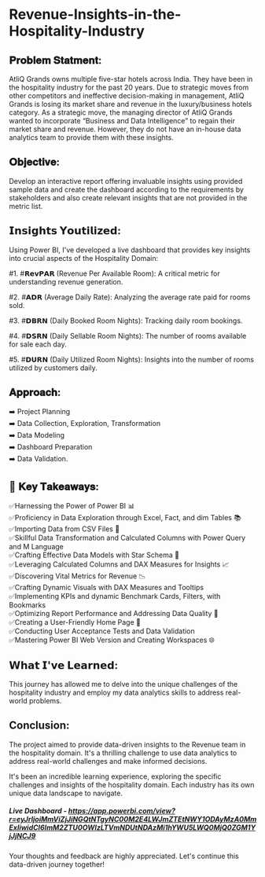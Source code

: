 # Revenue-Insights-in-the-Hospitality-Industry

## 𝐏𝐫𝐨𝐛𝐥𝐞𝐦 𝐒𝐭𝐚𝐭𝐦𝐞𝐧𝐭:
AtliQ Grands owns multiple five-star hotels across India. They have been in the hospitality industry for the past 20 years. Due to strategic moves from other competitors and ineffective decision-making in management, AtliQ Grands is losing its market share and revenue in the luxury/business hotels category. As a strategic move, the managing director of AtliQ Grands wanted to incorporate “Business and Data Intelligence” to regain their market share and revenue. However, they do not have an in-house data analytics team to provide them with these insights.

## 𝐎𝐛𝐣𝐞𝐜𝐭𝐢𝐯𝐞:
Develop an interactive report offering invaluable insights using provided sample data and create the dashboard according to the requirements by stakeholders and also create relevant insights that are not provided in the metric list.

## 𝗜𝗻𝘀𝗶𝗴𝗵𝘁𝘀 𝗬𝗼𝘂𝘁𝗶𝗹𝗶𝘇𝗲𝗱: 
Using Power BI, I've developed a live dashboard that provides key insights into crucial aspects of the Hospitality Domain:

#1. #𝗥𝗲𝘃𝗣𝗔𝗥 (Revenue Per Available Room): A critical metric for understanding revenue generation.

#2. #𝗔𝗗𝗥 (Average Daily Rate): Analyzing the average rate paid for rooms sold.

#3. #𝗗𝗕𝗥𝗡 (Daily Booked Room Nights): Tracking daily room bookings.

#4. #𝗗𝗦𝗥𝗡 (Daily Sellable Room Nights): The number of rooms available for sale each day.

#5. #𝗗𝗨𝗥𝗡 (Daily Utilized Room Nights): Insights into the number of rooms utilized by customers daily.

## 𝐀𝐩𝐩𝐫𝐨𝐚𝐜𝐡:
➡️ Project Planning    
➡️ Data Collection, Exploration, Transformation   
➡️ Data Modeling    
➡️ Dashboard Preparation  
➡️ Data Validation.

## 🔑 𝐊𝐞𝐲 𝐓𝐚𝐤𝐞𝐚𝐰𝐚𝐲𝐬:
✅Harnessing the Power of Power BI 📊  
✅Proficiency in Data Exploration through Excel, Fact, and dim Tables 📚  
✅Importing Data from CSV Files 📂  
✅Skillful Data Transformation and Calculated Columns with Power Query and M Language  
✅Crafting Effective Data Models with Star Schema 🌟  
✅Leveraging Calculated Columns and DAX Measures for Insights 📈  
✅Discovering Vital Metrics for Revenue 📉  
✅Crafting Dynamic Visuals with DAX Measures and Tooltips  
✅Implementing KPIs and dynamic Benchmark Cards, Filters, with Bookmarks  
✅Optimizing Report Performance and Addressing Data Quality 🚀  
✅Creating a User-Friendly Home Page 🔗  
✅Conducting User Acceptance Tests and Data Validation  
✅Mastering Power BI Web Version and Creating Workspaces 🌐   

## 𝗪𝗵𝗮𝘁 𝗜'𝘃𝗲 𝗟𝗲𝗮𝗿𝗻𝗲𝗱: 
This journey has allowed me to delve into the unique challenges of the hospitality industry and employ my data analytics skills to address real-world problems.

## Conclusion: 
The project aimed to provide data-driven insights to the Revenue team in the hospitality domain. It's a thrilling challenge to use data analytics to address real-world challenges and make informed decisions.

It's been an incredible learning experience, exploring the specific challenges and insights of the hospitality domain. Each industry has its own unique data landscape to navigate.

##### Live Dashboard - https://app.powerbi.com/view?r=eyJrIjoiMmViZjJiNGQtNTgyNC00M2E4LWJmZTEtNWY1ODAyMzA0MmExIiwidCI6ImM2ZTU0OWIzLTVmNDUtNDAzMi1hYWU5LWQ0MjQ0ZGM1YjJjNCJ9

Your thoughts and feedback are highly appreciated. Let's continue this data-driven journey together!
